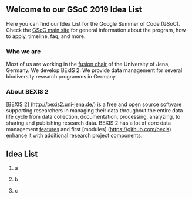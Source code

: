 ## Welcome to our GSoC 2019 Idea List

Here you can find our Idea List for the Google Summer of Code (GSoC). Check the [GSoC main site](http://code.google.com/soc) for general information about the program, how to apply, timeline, faq, and more. 

### Who we are

Most of us are working in the [fusion chair](http://fusion.cs.uni-jena.de/fusion/) of the University of Jena, Germany. We develop BExIS 2. We provide data management for several biodiversity research programms in Germany.

### About BEXIS 2

[BEXIS 2] (http://bexis2.uni-jena.de/) is a free and open source software supporting researchers in managing their data throughout the entire data life cycle from data collection, documentation, processing, analyzing, to sharing and publishing research data. BEXIS 2 has a lot of core data management [features](http://bexis2.uni-jena.de/bexis2-software/features/) and first [modules] (https://github.com/bexis)  enhance it with additional research project components.

## Idea List

1. a

2. b

3. c






